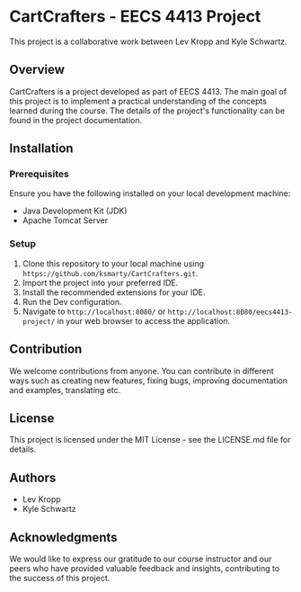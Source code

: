 # CartCrafters - EECS 4413 Project
This project is a collaborative work between Lev Kropp and Kyle Schwartz.

## Overview
CartCrafters is a project developed as part of EECS 4413. The main goal of this project is to implement a practical understanding of the concepts learned during the course. The details of the project's functionality can be found in the project documentation.

## Installation

### Prerequisites
Ensure you have the following installed on your local development machine:
- Java Development Kit (JDK)
- Apache Tomcat Server

### Setup
1. Clone this repository to your local machine using `https://github.com/ksmarty/CartCrafters.git`.
2. Import the project into your preferred IDE.
3. Install the recommended extensions for your IDE.
4. Run the Dev configuration.
5. Navigate to `http://localhost:8080/` or `http://localhost:8080/eecs4413-project/` in your web browser to access the application.

## Contribution
We welcome contributions from anyone. You can contribute in different ways such as creating new features, fixing bugs, improving documentation and examples, translating etc.

## License
This project is licensed under the MIT License - see the LICENSE.md file for details.

## Authors
- Lev Kropp
- Kyle Schwartz

## Acknowledgments
We would like to express our gratitude to our course instructor and our peers who have provided valuable feedback and insights, contributing to the success of this project.
